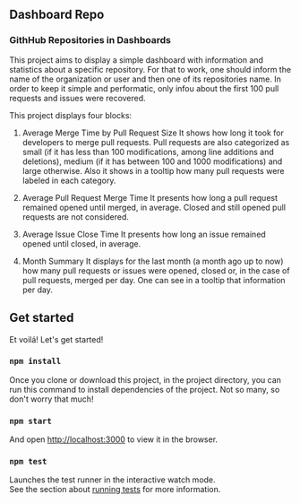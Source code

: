 
## Dashboard Repo
### GithHub Repositories in Dashboards

This project aims to display a simple dashboard with information and statistics about a specific repository. For that to work, one should inform the name of the organization or user and then one of its repositories name. In order to keep it simple and performatic, only infou about the first 100 pull requests and issues were recovered.

This project displays four blocks:

1. Average Merge Time by Pull Request Size
It shows how long it took for developers to merge pull requests. Pull requests are also categorized as small (if it has less than 100 modifications, among line additions and deletions), medium (if it has between 100 and 1000 modifications) and large otherwise. Also it shows in a tooltip how many pull requests were labeled in each category.

2. Average Pull Request Merge Time
It presents how long a pull request remained opened until merged, in average. Closed and still opened pull requests are not considered.

3. Average Issue Close Time
It presents how long an issue remained opened until closed, in average.

4. Month Summary
It displays for the last month (a month ago up to now) how many pull requests or issues were opened, closed or, in the case of pull requests, merged per day. One can see in a tooltip that information per day.

## Get started
Et voilá! Let's get started!

### `npm install`
Once you clone or download this project, in the project directory, you can run this command to install dependencies of the project. Not so many, so don't worry that much!

### `npm start`
And open [http://localhost:3000](http://localhost:3000) to view it in the browser.

### `npm test`
Launches the test runner in the interactive watch mode.<br>
See the section about [running tests](https://facebook.github.io/create-react-app/docs/running-tests) for more information.
